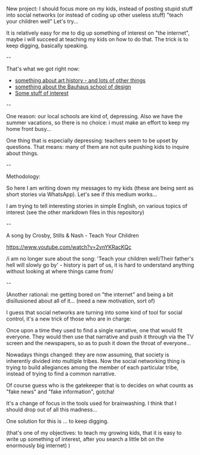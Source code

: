 
New project: I should focus more on my kids, instead of posting stupid stuff into social networks (or instead of coding up other useless stuff) "teach your children well" Let's try... 

It is relatively easy for me to dig up something of interest on "the internet", maybe i will succeed at teaching my kids on how to do that.
The trick is to keep digging, basically speaking.

--

That's what we got right now:

- [something about art history - and lots of other things](https://github.com/MoserMichael/teach-your-children-well/blob/master/history-of-art-and-us.md)
- [something about the Bauhaus school of design](https://github.com/MoserMichael/teach-your-children-well/blob/master/bauhaus-design.md)
- [Some stuff of interest](https://github.com/MoserMichael/teach-your-children-well/blob/master/pop-science-and-other-stuff.md)

--

One reason: our local schools are kind of, depressing. Also we have the summer vacations, so there is no choice: i must make an effort to keep my home front busy...

One thing that is especially depressing: teachers seem to be upset by questions. That means: many of them are not quite pushing kids to inquire about things. 

--

Methodology:

So here I am writing down my messages to my kids (these are being sent as short stories via WhatsApp).
Let's see if this medium works...

I am trying to tell interesting stories in simple English, on various topics of interest (see the other markdown files in this repository)

--

A song by Crosby, Stills & Nash - Teach Your Children

https://www.youtube.com/watch?v=2vnYKRacKQc


/i am no longer sure about the song: 'Teach your children well/Their father's hell will slowly go by' - history is part of us, it is hard to understand anything without looking at where things came from/

--

(Another rational: me getting bored on "the internet" and being a bit disillusioned about all of it... (need a new motivation, sort of)

I guess that social networks are turning into some kind of tool for social control, it's a new trick of those who are in charge:

Once upon a time they used to find a single narrative, one that would fit everyone.
They would then use that narrative and  push it through via the TV screen and the newspapers, so as to push it down the throat of everyone...

Nowadays things changed: they are now assuming, that society is inherently divided into multiple tribes. Now the social networking thing is trying to build allegiances among the member of each particular tribe, instead of trying to find a common narrative.

Of course guess who is the gatekeeper that is to decides on what counts as "fake news" and "fake information", gotcha!

It's a change of focus in the tools used for brainwashing. I think that I should drop out of all this madness...

One solution for this is ... to keep digging.

(that's one of my objectives: to teach my growing kids, that it is easy to write up something of interest, after you search a little bit on the enormously big internet) )


